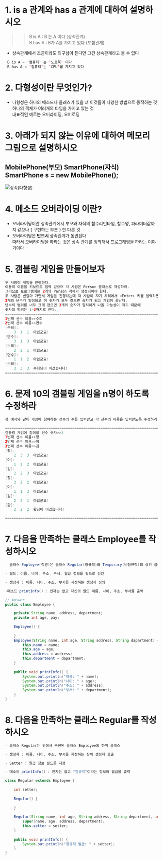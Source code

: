 # 1. is a 관계와 has a 관계에 대하여 설명하시오
>> B is A : B 는 A 이다 (상속관계) <br>
B has A : B가 A를 가지고 있다 (포함관계)
* 상속관계에서 조금이라도 의구심이 든다면 그건 상속관계라고 볼 수 없다
```java
 B is A = '컴퓨터' 는 '노트북' 이다
 B has A = '컴퓨터'는 'CPU'를 가지고 있다 
 ```

# 2. 다형성이란 무엇인가?
 - 다형성은 하나의 메소드나 클래스가 있을 떄 이것들이 다양한 방법으로 동작하는 것 <br>
 하나의 객체가 여러개의 타입을 가지고 있는 것 
  <br> 대표적인 예로는 오버라이딩, 오버로딩

# 3. 아래가 되지 않는 이유에 대하여 메모리 그림으로 설명하시오
## MobilePhone(부모) SmartPhone(자식) <br> SmartPhone s = new MobilePhone();
![상속(다형성)](https://user-images.githubusercontent.com/74290204/101921567-7e3cf700-3c10-11eb-9c4f-9e9354cc8381.png)


# 4. 메소드 오버라이딩 이란?
- 오버라이딩이란 상속관계에서 부모와 자식의 함수리턴타입, 함수명, 파라미터값까지 같으나 { 구현하는 부분 } 만 다른 것
- 오버라이딩은 **반드시** 상속관계가 동반된다 <br>
따라서 오버라이딩을 하라는 것은 상속 관계를 정의해서 프로그래밍을 하라는 이야기이다

# 5. 갬블링 게임을 만들어보자
```java
두 사람이 게임을 진행한다.
이들의 이름을 키보드로 입력 받으며 각 사람은 Person 클래스로 작성하라. 
그러므로 프로그램에는 2개의 Person 객체가 생성되어야 한다.
두 사람은 번갈아 가면서 게임을 진행하는데 각 사람이 자기 차례에서 <Enter> 키를 입력하면, 
3개의 난수가 발생되고 이 숫자가 모두 같으면 승자가 되고 게임이 끝난다. 
난수의 범위를 너무 크게 잡으면 3개의 숫자가 일치하게 나올 가능성이 적기 때문에
숫자의 범위는 1~3까지로 한다.
================================================================================
1번째 선수 이름>>수희
2번째 선수 이름>>연수
[수희]:
	3  1  1  아쉽군요!
[연수]:
	3  1  3  아쉽군요!
[수희]:
	2  2  1  아쉽군요!
[연수]:
	1  1  2  아쉽군요!
[수희]:
	3  3  3  수희님이 이겼습니다!
================================================================================
```

# 6. 문제 10의 갬블링 게임을 n명이 하도록 수정하라
```java
행 예시와 같이 게임에 참여하는 선수의 수를 입력받고 각 선수의 이름을 입력받도록 수정하라.

===================================================================================
겜블링 게임에 참여할 선수 숫자>>3
1번째 선수 이름>>황
2번째 선수 이름>>이
3번째 선수 이름>>김
[황]:
	2  3  3  아쉽군요!
[이]:
	1  2  2  아쉽군요!
[김]:
	2  2  3  아쉽군요!
[황]:
	3  2  2  아쉽군요!
[이]:
	1  1  3  아쉽군요!
[김]:
	2  2  1  아쉽군요!
[황]:
	2  2  2  황님이 이겼습니다!

===================================================================================
```

# 7. 다음을 만족하는 클래스 Employee를 작성하시오
```java
- 클래스 Employee(직원)은 클래스 Regular(정규직)와 Temporary(비정규직)의 상위 클래스

- 필드: 이름, 나이, 주소, 부서, 월급 정보를 필드로 선언

- 생성자 : 이름, 나이, 주소, 부서를 지정하는 생성자 정의

-메소드 printInfo() : 인자는 없고 자신의 필드 이름, 나이, 주소, 부서를 출력
```
```java
// Answer
public class Employee {

	private String name, address, department;
	private int age, pay;
	
	Employee() {
		
	}
	Employee(String name, int age, String address, String dapartment) {
		this.name = name;
		this.age = age;
		this.address = address;
		this.department = dapartment;
	}
	
	public void printInfo() {
		System.out.println("이름: " + name);
		System.out.println("나이: " + age);
		System.out.println("주소: " + address);
		System.out.println("부서: " + department);
	}
}
```

# 8. 다음을 만족하는 클래스 Regular를 작성하시오
```java
- 클래스 Regular는 위에서 구현된 클래스 Employee의 하위 클래스

- 생성자 : 이름, 나이, 주소, 부서를 지정하는 상위 생성자 호출

- Setter : 월급 정보 필드를 지정

- 메소드 printInfo() : 인자는 없고 "정규직"이라는 정보와 월급을 출력
```
```java
class Regular extends Employee {
	
	int setter;
	
	Regular() {
		
	}
	
	Regular(String name, int age, String address, String department, int setter) {
		super(name, age, address, department);
		this.setter = setter;
	}
	
	public void printInfo() {
		System.out.println("정규직 월급: " + setter);
	}
}
```
